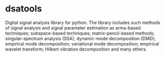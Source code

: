 # dsatools
Digital signal analysis library for python. The library includes such methods of signal analysis and signal parameter estimation as arma-based techniques;  subspace-based techniques; matrix-pencil-based methods;  singular-spectrum analysis (SSA); dynamic-mode decomposition (DMD);  empirical mode decomposition; variational mode decomposition;  empirical wavelet transform; Hilbert vibration decomposition  and many others.
